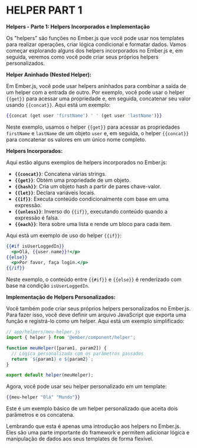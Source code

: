 # HELPER PART 1
**Helpers - Parte 1: Helpers Incorporados e Implementação**

Os "helpers" são funções no Ember.js que você pode usar nos templates para realizar operações, criar lógica condicional e formatar dados. Vamos começar explorando alguns dos helpers incorporados no Ember.js e, em seguida, veremos como você pode criar seus próprios helpers personalizados.

**Helper Aninhado (Nested Helper):**

Em Ember.js, você pode usar helpers aninhados para combinar a saída de um helper com a entrada de outro. Por exemplo, você pode usar o helper `{{get}}` para acessar uma propriedade e, em seguida, concatenar seu valor usando `{{concat}}`. Aqui está um exemplo:

```handlebars
{{concat (get user 'firstName') ' ' (get user 'lastName')}}
```

Neste exemplo, usamos o helper `{{get}}` para acessar as propriedades `firstName` e `lastName` de um objeto `user` e, em seguida, o helper `{{concat}}` para concatenar os valores em um único nome completo.

**Helpers Incorporados:**

Aqui estão alguns exemplos de helpers incorporados no Ember.js:

- **`{{concat}}`**: Concatena várias strings.
- **`{{get}}`**: Obtém uma propriedade de um objeto.
- **`{{hash}}`**: Cria um objeto hash a partir de pares chave-valor.
- **`{{let}}`**: Declara variáveis locais.
- **`{{if}}`**: Executa conteúdo condicionalmente com base em uma expressão.
- **`{{unless}}`**: Inverso do `{{if}}`, executando conteúdo quando a expressão é falsa.
- **`{{each}}`**: Itera sobre uma lista e rende um bloco para cada item.

Aqui está um exemplo de uso do helper `{{if}}`:

```handlebars
{{#if isUserLoggedIn}}
  <p>Olá, {{user.name}}!</p>
{{else}}
  <p>Por favor, faça login.</p>
{{/if}}
```

Neste exemplo, o conteúdo entre `{{#if}}` e `{{else}}` é renderizado com base na condição `isUserLoggedIn`.

**Implementação de Helpers Personalizados:**

Você também pode criar seus próprios helpers personalizados no Ember.js. Para fazer isso, você deve definir um arquivo JavaScript que exporta uma função e registrá-lo como um helper. Aqui está um exemplo simplificado:

```javascript
// app/helpers/meu-helper.js
import { helper } from '@ember/component/helper';

function meuHelper([param1, param2]) {
  // Lógica personalizada com os parâmetros passados
  return `${param1} e ${param2}`;
}

export default helper(meuHelper);
```

Agora, você pode usar seu helper personalizado em um template:

```handlebars
{{meu-helper "Olá" "Mundo"}}
```

Este é um exemplo básico de um helper personalizado que aceita dois parâmetros e os concatena.

Lembrando que esta é apenas uma introdução aos helpers no Ember.js. Eles são uma parte importante do framework e permitem adicionar lógica e manipulação de dados aos seus templates de forma flexível.

